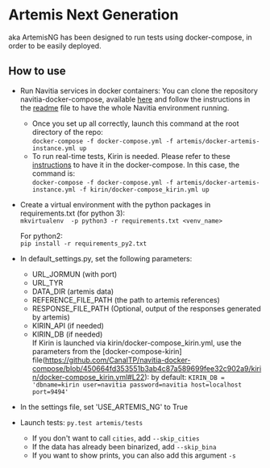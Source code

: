 # Artemis Next Generation

aka ArtemisNG has been designed to run tests using docker-compose, in order to be easily deployed.

## How to use

* Run Navitia services in docker containers:
    You can clone the repository navitia-docker-compose, available
    [here](https://github.com/CanalTP/navitia-docker-compose) and follow the instructions in the
    [readme](https://github.com/CanalTP/navitia-docker-compose/blob/master/README.md) file to have the whole
    Navitia environment running.
    - Once you set up all correctly, launch this command at the root directory of the repo:  
    `docker-compose -f docker-compose.yml -f artemis/docker-artemis-instance.yml up`
    - To run real-time tests, Kirin is needed. Please refer to these
    [instructions](https://github.com/CanalTP/navitia-docker-compose/blob/master/kirin/README.md) to have
    it in the docker-compose. In this case, the command is:  
    `docker-compose -f docker-compose.yml -f artemis/docker-artemis-instance.yml -f kirin/docker-compose_kirin.yml up`

* Create a virtual environment with the python packages in requirements.txt (for python 3):  
    `mkvirtualenv  -p python3 -r requirements.txt <venv_name>`

  For python2:  
    `pip install -r requirements_py2.txt`

* In default_settings.py, set the following parameters:
    - URL_JORMUN (with port)
    - URL_TYR
    - DATA_DIR (artemis data)
    - REFERENCE_FILE_PATH (the path to artemis references)
    - RESPONSE_FILE_PATH (Optional, output of the responses generated by artemis)
    - KIRIN_API (if needed)
    - KIRIN_DB (if needed)  
      If Kirin is launched via kirin/docker-compose_kirin.yml, use the parameters from the [docker-compose-kirin] file(https://github.com/CanalTP/navitia-docker-compose/blob/450664fd353551b3ab4c87a589699fee32c902a9/kirin/docker-compose_kirin.yml#L22):
      by default: `KIRIN_DB = 'dbname=kirin user=navitia password=navitia host=localhost port=9494'`

* In the settings file, set 'USE_ARTEMIS_NG' to True

* Launch tests: `py.test artemis/tests`
    - If you don't want to call `cities`, add `--skip_cities`
    - If the data has already been binarized, add `--skip_bina`
    - If you want to show prints, you can also add this argument `-s`
